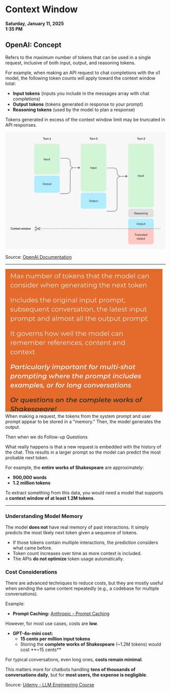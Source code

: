 # Context Window  
**Saturday, January 11, 2025**  
**1:35 PM**  

## OpenAI: Concept  

Refers to the maximum number of tokens that can be used in a single request, inclusive of both input, output, and reasoning tokens.  

For example, when making an API request to chat completions with the o1 model, the following token counts will apply toward the context window total:  

- **Input tokens** (inputs you include in the messages array with chat completions)  
- **Output tokens** (tokens generated in response to your prompt)  
- **Reasoning tokens** (used by the model to plan a response)  

Tokens generated in excess of the context window limit may be truncated in API responses.  

![Context window](/notes/W2/context-window.png)

Source: [OpenAI Documentation](https://platform.openai.com/docs/models#context-window)  

---

![Context windows max token](/notes/W2/context-window2.png)
When making a request, the tokens from the system prompt and user prompt appear to be stored in a "memory." Then, the model generates the output.  

Then when we do Follow-up Questions  

What really happens is that a new request is embedded with the history of the chat. This results in a larger prompt so the model can predict the most probable next token.  

For example, the **entire works of Shakespeare** are approximately:  

- **900,000 words**  
- **1.2 million tokens**  

To extract something from this data, you would need a model that supports a **context window of at least 1.2M tokens**.  

---

### Understanding Model Memory  

The model **does not** have real memory of past interactions. It simply predicts the most likely next token given a sequence of tokens.  

- If those tokens contain multiple interactions, the prediction considers what came before.  
- Token count increases over time as more context is included.  
- The APIs **do not optimize** token usage automatically.  

### Cost Considerations  

There are advanced techniques to reduce costs, but they are mostly useful when sending the same content repeatedly (e.g., a codebase for multiple conversations).  

Example:  
- **Prompt Caching:** [Anthropic - Prompt Caching](https://www.anthropic.com/news/prompt-caching)  

However, for most use cases, costs are **low**.  

- **GPT-4o-mini cost:**  
  - **15 cents per million input tokens**  
  - Storing the **complete works of Shakespeare** (~1.2M tokens) would cost **~15 cents**  

For typical conversations, even long ones, **costs remain minimal**.  

This matters more for chatbots handling **tens of thousands of conversations daily**, but for **most users, the expense is negligible**.  

Source: [Udemy - LLM Engineering Course](https://www.udemy.com/course/llm-engineering-master-ai-and-large-language-models/learn/lecture/46871427#questions/22706365)  


